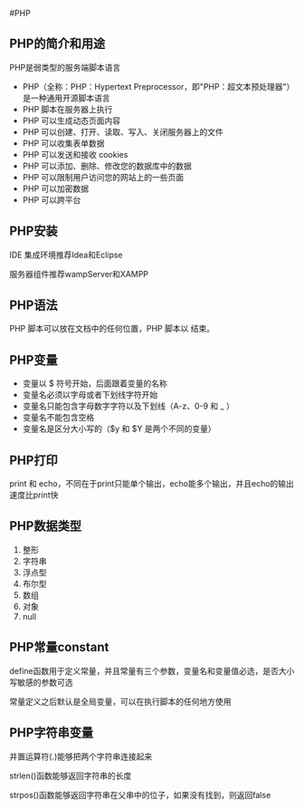#PHP
## PHP的简介和用途
PHP是弱类型的服务端脚本语言

 - PHP（全称：PHP：Hypertext Preprocessor，即"PHP：超文本预处理器"）是一种通用开源脚本语言
 - PHP 脚本在服务器上执行
 - PHP 可以生成动态页面内容
 - PHP 可以创建、打开、读取、写入、关闭服务器上的文件
 - PHP 可以收集表单数据
 - PHP 可以发送和接收 cookies
 - PHP 可以添加、删除、修改您的数据库中的数据
 - PHP 可以限制用户访问您的网站上的一些页面
 - PHP 可以加密数据
 - PHP 可以跨平台
 
## PHP安装

IDE 集成环境推荐Idea和Eclipse

服务器组件推荐wampServer和XAMPP

## PHP语法

PHP 脚本可以放在文档中的任何位置，PHP 脚本以 <?php 开始，以 ?> 结束。

## PHP变量 

- 变量以 $ 符号开始，后面跟着变量的名称
- 变量名必须以字母或者下划线字符开始
- 变量名只能包含字母数字字符以及下划线（A-z、0-9 和 _ ）
- 变量名不能包含空格
- 变量名是区分大小写的（$y 和 $Y 是两个不同的变量）
## PHP打印
print 和 echo，不同在于print只能单个输出，echo能多个输出，并且echo的输出速度比print快

## PHP数据类型
 1. 整形
 2. 字符串
 3. 浮点型
 4. 布尔型
 5. 数组
 6. 对象
 7. null
 
## PHP常量constant

define函数用于定义常量，并且常量有三个参数，变量名和变量值必选，是否大小写敏感的参数可选

常量定义之后默认是全局变量，可以在执行脚本的任何地方使用

## PHP字符串变量

并置运算符(.)能够把两个字符串连接起来

strlen()函数能够返回字符串的长度

strpos()函数能够返回字符串在父串中的位子，如果没有找到，则返回false

